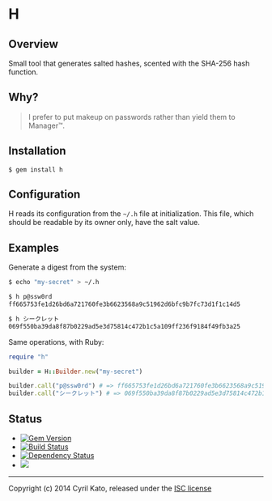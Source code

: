 # H

## Overview

Small tool that generates salted hashes, scented with the SHA-256 hash function.

## Why?

> I prefer to put makeup on passwords rather than yield them to Manager™.

## Installation

    $ gem install h

## Configuration

H reads its configuration from the `~/.h` file at initialization.
This file, which should be readable by its owner only, have the salt value.

## Examples

Generate a digest from the system:

```sh
$ echo "my-secret" > ~/.h

$ h p@ssw0rd
ff665753fe1d26bd6a721760fe3b6623568a9c51962d6bfc9b7fc73d1f1c14d5

$ h シークレット
069f550ba39da8f87b0229ad5e3d75814c472b1c5a109ff236f9184f49fb3a25
```

Same operations, with Ruby:

```ruby
require "h"

builder = H::Builder.new("my-secret")

builder.call("p@ssw0rd") # => ff665753fe1d26bd6a721760fe3b6623568a9c51962d6bfc9b7fc73d1f1c14d5
builder.call("シークレット") # => 069f550ba39da8f87b0229ad5e3d75814c472b1c5a109ff236f9184f49fb3a25
```

## Status

* [![Gem Version](https://badge.fury.io/rb/h.png)](http://badge.fury.io/rb/h)
* [![Build Status](https://secure.travis-ci.org/cyril/h.rb.png)](//travis-ci.org/cyril/h.rb)
* [![Dependency Status](https://gemnasium.com/cyril/h.rb.svg)](//gemnasium.com/cyril/h.rb)
* ![](https://ruby-gem-downloads-badge.herokuapp.com/h?type=total)

***

Copyright (c) 2014 Cyril Kato, released under the [ISC license](LICENSE.md)
